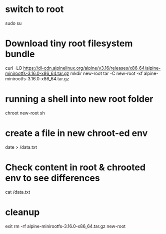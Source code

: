 # switch to root
sudo su

# Download tiny root filesystem bundle
curl -LO https://dl-cdn.alpinelinux.org/alpine/v3.16/releases/x86_64/alpine-minirootfs-3.16.0-x86_64.tar.gz
mkdir new-root
tar -C new-root -xf alpine-minirootfs-3.16.0-x86_64.tar.gz

# running a shell into new root folder
chroot new-root sh

# create a file in new chroot-ed env
date > /data.txt

# Check content in root & chrooted env to see differences
cat /data.txt

# cleanup
exit
rm -rf alpine-minirootfs-3.16.0-x86_64.tar.gz new-root